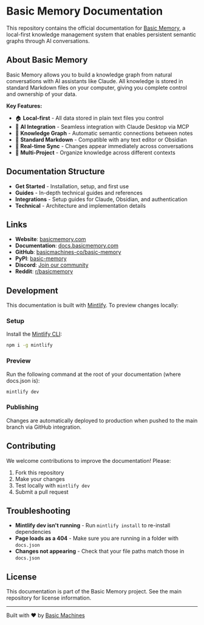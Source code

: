 # Basic Memory Documentation

This repository contains the official documentation for [Basic Memory](https://basicmemory.com), a local-first knowledge management system that enables persistent semantic graphs through AI conversations.

## About Basic Memory

Basic Memory allows you to build a knowledge graph from natural conversations with AI assistants like Claude. All knowledge is stored in standard Markdown files on your computer, giving you complete control and ownership of your data.

**Key Features:**
- 🏠 **Local-first** - All data stored in plain text files you control
- 🤖 **AI Integration** - Seamless integration with Claude Desktop via MCP
- 🔗 **Knowledge Graph** - Automatic semantic connections between notes  
- 📝 **Standard Markdown** - Compatible with any text editor or Obsidian
- 🔄 **Real-time Sync** - Changes appear immediately across conversations
- 📂 **Multi-Project** - Organize knowledge across different contexts

## Documentation Structure

- **Get Started** - Installation, setup, and first use
- **Guides** - In-depth technical guides and references
- **Integrations** - Setup guides for Claude, Obsidian, and authentication
- **Technical** - Architecture and implementation details

## Links

- **Website**: [basicmemory.com](https://basicmemory.com)
- **Documentation**: [docs.basicmemory.com](https://docs.basicmemory.com)
- **GitHub**: [basicmachines-co/basic-memory](https://github.com/basicmachines-co/basic-memory)
- **PyPI**: [basic-memory](https://pypi.org/project/basic-memory/)
- **Discord**: [Join our community](https://discord.gg/UqQHDAGMrq)
- **Reddit**: [r/basicmemory](https://www.reddit.com/r/basicmemory)

## Development

This documentation is built with [Mintlify](https://mintlify.com). To preview changes locally:

### Setup

Install the [Mintlify CLI](https://www.npmjs.com/package/mintlify):

```bash
npm i -g mintlify
```

### Preview

Run the following command at the root of your documentation (where docs.json is):

```bash
mintlify dev
```

### Publishing

Changes are automatically deployed to production when pushed to the main branch via GitHub integration.

## Contributing

We welcome contributions to improve the documentation! Please:

1. Fork this repository
2. Make your changes
3. Test locally with `mintlify dev`
4. Submit a pull request

## Troubleshooting

- **Mintlify dev isn't running** - Run `mintlify install` to re-install dependencies
- **Page loads as a 404** - Make sure you are running in a folder with `docs.json`
- **Changes not appearing** - Check that your file paths match those in `docs.json`

## License

This documentation is part of the Basic Memory project. See the main repository for license information.

---

Built with ❤️ by [Basic Machines](https://basicmachines.co)